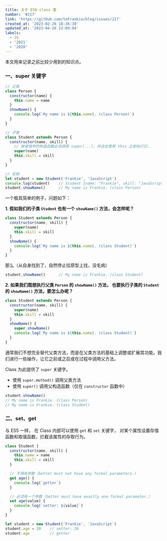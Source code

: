 ```yaml
---
title: 关于 ES6 class 类
number: '#217'
link: 'https://github.com/toFrankie/blog/issues/217'
created_at: '2023-02-26 18:36:30'
updated_at: '2023-04-26 22:09:04'
labels:
  - JS
  - '2021'
  - '2020'
---
```

本文用来记录之前比较少用到的知识点。

### 一、super 关键字

```js
// 父类
class Person {
  constructor(name) {
    this.name = name
  }
  showName() {
    console.log(`My name is ${this.name}. (class Person)`)
  }
}

// 子类
class Student extends Person {
  constructor(name, skill) {
    // 继承类中的构造函数必须调用 super(...)，并且在使用 this 之前执行它。
    super(name)
    this.skill = skill
  }
}

// 实例
let student = new Student('Frankie', 'JavaScript')
console.log(student)    // Student {name: "Frankie", skill: "JavaScript"}
student.showName()      // My name is Frankie. (class Person)
```

一个极其简单的例子，问题如下：

**1. 假如我们的子类 `Student` 也有一个 `showName()` 方法，会怎样呢？**

```js
class Student extends Person {
  constructor(name, skill) {
    super(name)
    this.skill = skill
  }
  showName() {
    console.log(`My name is ${this.name}. (class Student)`)
  }
}
```

那么（从自身找到了，自然停止往原型上找，没毛病）

```js
student.showName()      // My name is Frankie. (class Student)
```

**2. 如果我们既想执行父类 `Person` 的 `showName()` 方法， 也要执行子类的 `Student` 的 `showName()` 方法，要怎么办呢？**

```js
class Student extends Person {
  constructor(name, skill) {
    super(name)
    this.skill = skill
  }
  showName() {
    super.showName()
    console.log(`My name is ${this.name}. (class Student)`)
  }
}
```

通常我们不想完全替代父类方法，而是在父类方法的基础上调整或扩展其功能。我们进行一些操作，让它之前或之后或在过程中调用父方法。

Class 为此提供了 `super` 关键字。
* 使用 `super.method()` 调用父类方法
* 使用 `super()` 调用父构造函数（仅在 `constructor` 函数中）

```js
student.showName()      
// My name is Frankie. (class Person)
// My name is Frankie. (class Student)
```

### 二、set、get
与 ES5 一样， 在 Class 内部可以使用 `get` 和 `set` 关键字， 对某个属性设置存值函数和取值函数，拦截该属性的存取行为。

```js
class Student {
  constructor(name, skill) {
    this.name = name
    this.skill = skill
  }

  // 不得有参数（Getter must not have any formal parameters.)
  get age() {
    console.log(`getter`)
  }

  // 必须有一个参数（Setter must have exactly one formal parameter.）
  set age(value) {
    console.log(`setter: ${value}`)
  }
}

let student = new Student('Frankie', 'JavaScript')
student.age = 20    // setter: 20
student.age         // getter
```

